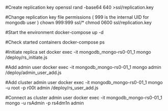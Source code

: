 
#Create replication key
openssl rand -base64 640 >ssl/replication.key

#Change replication key file permissions ( 999 is the internal UID for mongodb user )
chown 999:999 ssl/*
chmod 0600 ssl/replication.key

#Start the environment
docker-compose up -d

#Check started containers
docker-compose ps

#Initiate replica set
docker exec -it mongodb_mongo-rs0-01_1 mongo /deploy/rs_initiate.js

#Add admin user
docker exec -it mongodb_mongo-rs0-01_1 mongo admin /deploy/admin_user_add.js

#Add cluster admin user
docker exec -it mongodb_mongo-rs0-01_1 mongo -u root -p r00t admin /deploy/rs_user_add.js

#Connect as cluster admin user
docker exec -it mongodb_mongo-rs0-01_1 mongo -u rsAdmin -p rs4dm1n admin
